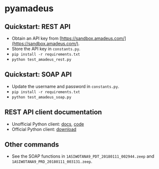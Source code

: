 # pyamadeus

## Quickstart: REST API

   * Obtain an API key from [https://sandbox.amadeus.com/](https://sandbox.amadeus.com/).
   * Store the API key in `constants.py`. 
   * `pip install -r requirements.txt`
   * `python test_amadeus_rest.py`

## Quickstart: SOAP API

   * Update the username and password in `constants.py`.
   * `pip install -r requirements.txt`
   * `python test_amadeus_soap.py` 

## REST API client documentation

   * Unofficial Python client: [docs](http://amadeus.readthedocs.io/en/latest/), [code](https://github.com/ardydedase/amadeus-python)
   * Official Python client: [download](http://api.sandbox.amadeus.com/swagger-codegen/python)

## Other commands

   * See the SOAP functions in `1ASIWOTANA9_PDT_20180111_002944.zeep` and `1ASIWOTANA9_PRD_20180111_003131.zeep`.

